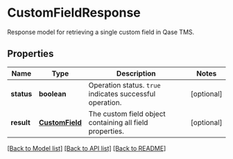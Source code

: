 # CustomFieldResponse

Response model for retrieving a single custom field in Qase TMS.

## Properties

Name | Type | Description | Notes
------------ | ------------- | ------------- | -------------
**status** | **boolean** | Operation status. `true` indicates successful operation. | [optional]
**result** | [**CustomField**](CustomField.md) | The custom field object containing all field properties. | [optional]

[[Back to Model list]](../README.md#documentation-for-models) [[Back to API list]](../README.md#documentation-for-api-endpoints) [[Back to README]](../README.md)
